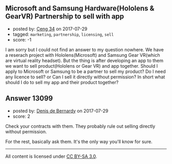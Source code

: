 ## Microsoft and Samsung Hardware(Hololens & GearVR) Partnership to sell with app

- posted by: [Ceng 34](https://stackexchange.com/users/11409194/ceng-34) on 2017-07-29
- tagged: `marketing`, `partnership`, `licensing`, `sell`
- score: -1

I am sorry but I could not find an answer to my question nowhere. We have a reserach project with Hololens(Microsoft) and Samsung Gear VR(which are virtual reality headset). But the thing is after developing an app to them we want to sell product(Hololens or Gear VR) and app together. Should I apply to Microsoft or Samsung to be a partner to sell my product? Do I need any licence to sell? or Can I sell it directly without permission? In short what should I do to sell my app and their product together?


## Answer 13099

- posted by: [Denis de Bernardy](https://stackexchange.com/users/182468/denis-de-bernardy) on 2017-07-29
- score: 2

Check your contracts with them. They probably rule out selling directly without permission.

For the rest, basically ask them. It's the only way you'll know for sure.



---

All content is licensed under [CC BY-SA 3.0](https://creativecommons.org/licenses/by-sa/3.0/).
